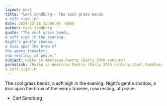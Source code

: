 ```yaml
---
layout: post
title: "Carl Sandburg - The cool grass bends
a soft sigh in"
date: 2024-12-28 12:00:00 -0000
author: Carl Sandburg
quote: "The cool grass bends,
a soft sigh in the evening.
Night’s gentle shadow,
a kiss upon the brow of
the weary traveler,
now resting, at peace."
subject: Haiku in American Poetry (Early 20th century)
permalink: /Haiku in American Poetry (Early 20th century)/Carl Sandburg/Carl Sandburg - The cool grass bends
a soft sigh in
---
```


The cool grass bends,
a soft sigh in the evening.
Night’s gentle shadow,
a kiss upon the brow of
the weary traveler,
now resting, at peace.

- Carl Sandburg
